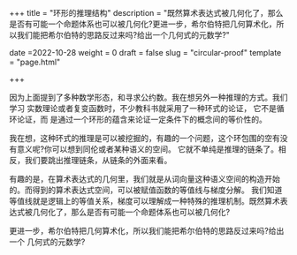 +++
title = "环形的推理结构"
description = "既然算术表达式被几何化了，那么是否有可能一个命题体系也可以被几何化?更进一步，希尔伯特把几何算术化，所以我们能把希尔伯特的思路反过来吗?给出一个几何式的元数学?"

date =2022-10-28
weight = 0
draft = false
slug = "circular-proof"
template = "page.html"

+++

因为上面提到了多种数学形态，和寻求公约数。我在想另外一种推理的方式。我们学习 实数理论或者复变函数时，不少教科书就采用了一种环式的论证，
它不是循环论证，而 是通过一个环形的蕴含来论证一定条件下的概念间的等价性的。

我在想，这种环式的推理是可以被挖掘的，有趣的一个问题，这个环包围的空有没有意义呢?你可以想到同伦或者某种语义的空间。
它就不单纯是推理的链条了。相反，我们要跳出推理链条，从链条的外面来看。

有趣的是，在算术表达式的几何里，我们就是从词向量这种语义空间的构造开始的。而得到的算术表达式空间，可以被赋值函数的等值线与梯度分解。
我们知道等值线就是逻辑上的等值关系，梯度可以理解成一种特殊的推理机制。既然算术表达式被几何化了，那么是否有可能一个命题体系也可以被几何化?

更进一步，希尔伯特把几何算术化，所以我们能把希尔伯特的思路反过来吗?给出一个 几何式的元数学?
